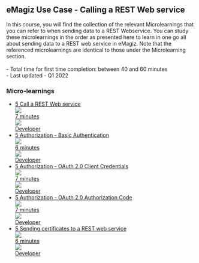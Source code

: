 <div class="ez-academy">
	<div class="ez-academy__body">
		<main class="master">
	<h2 class="title">eMagiz Use Case - Calling a REST Web service</h2>
    <p>
       In this course, you will find the collection of the relevant Microlearnings that you can refer to when sending data to a REST Webservice. You can study these microlearnings in the order as presented here to learn in one go all about sending data to a REST web service in eMagiz. Note that the referenced microlearnings are identical to those under the Microlearning section. 
        </br></br>
        - Total time for first time completion: between 40 and 60 minutes
        </br>
        - Last updated - Q1 2022
    </p>
    <h3 class="title">Micro-learnings</h3>
    <ul class="strip-container">
        <li class="strip">
            <a href="../../docs/microlearning/intermediate-rest-webservice-connectivity-call-a-rest-webservice" class="strip__link">
            <label for="" class="strip__label">
                <span>5</span>
               Call a REST Web service
            </label>
            <div class="strip__attribute">
                <img class="strip__attribute-icon strip__attribute-icon--duration" src="../../img/microlearning/academy_index/icon-duration32.svg"/>
                <div class="strip__attribute-label">7 minutes</div>
            </div>
            <div class="strip__attribute">
                <img class="strip__attribute-icon strip__attribute-icon--roles" src="../../img/microlearning/academy_index/icon-roles32.svg"/>
                <div class="strip__attribute-label">Developer</div>
            </div>
            </a>
        </li>
        <li class="strip">
            <a href="../../docs/microlearning/intermediate-rest-webservice-connectivity-authorization-basic-authentication" class="strip__link">
            <label for="" class="strip__label">
                <span>5</span>
               Authorization - Basic Authentication
            </label>
            <div class="strip__attribute">
                <img class="strip__attribute-icon strip__attribute-icon--duration" src="../../img/microlearning/academy_index/icon-duration32.svg"/>
                <div class="strip__attribute-label">6 minutes</div>
            </div>
            <div class="strip__attribute">
                <img class="strip__attribute-icon strip__attribute-icon--roles" src="../../img/microlearning/academy_index/icon-roles32.svg"/>
                <div class="strip__attribute-label">Developer</div>
            </div>
            </a>
        </li>
        <li class="strip">
            <a href="../../docs/microlearning/intermediate-rest-webservice-connectivity-authorization-oauth-client-credentials" class="strip__link">
            <label for="" class="strip__label">
                <span>5</span>
               Authorization - OAuth 2.0 Client Credentials
            </label>
            <div class="strip__attribute">
                <img class="strip__attribute-icon strip__attribute-icon--duration" src="../../img/microlearning/academy_index/icon-duration32.svg"/>
                <div class="strip__attribute-label">7 minutes</div>
            </div>
            <div class="strip__attribute">
                <img class="strip__attribute-icon strip__attribute-icon--roles" src="../../img/microlearning/academy_index/icon-roles32.svg"/>
                <div class="strip__attribute-label">Developer</div>
            </div>
            </a>
        </li>
        <li class="strip">
            <a href="../../docs/microlearning/intermediate-rest-webservice-connectivity-authorization-oauth-authorization-code" class="strip__link">
            <label for="" class="strip__label">
                <span>5</span>
               Authorization - OAuth 2.0 Authorization Code
            </label>
            <div class="strip__attribute">
                <img class="strip__attribute-icon strip__attribute-icon--duration" src="../../img/microlearning/academy_index/icon-duration32.svg"/>
                <div class="strip__attribute-label">7 minutes</div>
            </div>
            <div class="strip__attribute">
                <img class="strip__attribute-icon strip__attribute-icon--roles" src="../../img/microlearning/academy_index/icon-roles32.svg"/>
                <div class="strip__attribute-label">Developer</div>
            </div>
            </a>
        </li>
        <li class="strip">
            <a href="../../docs/microlearning/intermediate-rest-webservice-connectivity-certificates-when-calling-a-rest-webservice" class="strip__link">
            <label for="" class="strip__label">
                <span>5</span>
               Sending certificates to a REST web service
            </label>
            <div class="strip__attribute">
                <img class="strip__attribute-icon strip__attribute-icon--duration" src="../../img/microlearning/academy_index/icon-duration32.svg"/>
                <div class="strip__attribute-label">6 minutes</div>
            </div>
            <div class="strip__attribute">
                <img class="strip__attribute-icon strip__attribute-icon--roles" src="../../img/microlearning/academy_index/icon-roles32.svg"/>
                <div class="strip__attribute-label">Developer</div>
            </div>
            </a>
        </li>	
    </ul>
    </main>
    </div>
</div>